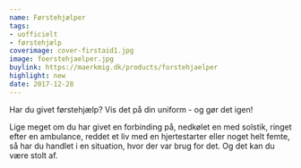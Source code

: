 ```yaml
---
name: Førstehjælper
tags:
- uofficielt
- førstehjælp
coverimage: cover-firstaid1.jpg
image: foerstehjaelper.jpg
buylink: https://maerkmig.dk/products/forstehjaelper
highlight: new
date: 2017-12-28
---
```

Har du givet førstehjælp? Vis det på din uniform - og gør det igen!

Lige meget om du har givet en forbinding på, nedkølet en med solstik, ringet efter en ambulance, reddet et liv med en hjertestarter eller noget helt femte, så har du handlet i en situation, hvor der var brug for det. Og det kan du være stolt af.

